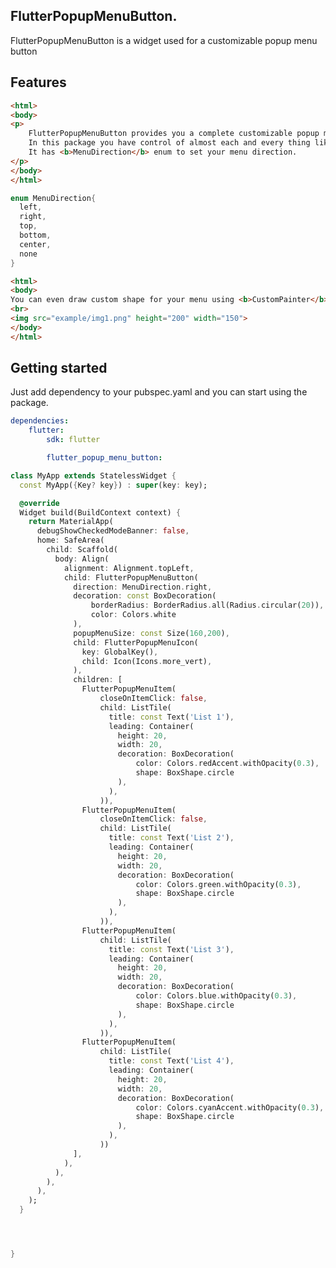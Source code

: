 <!-- 
This README describes the package. If you publish this package to pub.dev,
this README's contents appear on the landing page for your package.

For information about how to write a good package README, see the guide for
[writing package pages](https://dart.dev/guides/libraries/writing-package-pages). 

For general information about developing packages, see the Dart guide for
[creating packages](https://dart.dev/guides/libraries/create-library-packages)
and the Flutter guide for
[developing packages and plugins](https://flutter.dev/developing-packages). 
-->

## FlutterPopupMenuButton.
FlutterPopupMenuButton is a widget used for a customizable popup menu button

## Features
```html
<html>
<body>
<p>
    FlutterPopupMenuButton provides you a complete customizable popup menu button.<br>
    In this package you have control of almost each and every thing like where to show the menu,how much to shift menu on x and y axis and giving fixed height to menu.<br>
    It has <b>MenuDirection</b> enum to set your menu direction.
</p>
</body>
</html>
```

```dart
enum MenuDirection{
  left,
  right,
  top,
  bottom,
  center,
  none
}
```

```html
<html>
<body>
You can even draw custom shape for your menu using <b>CustomPainter</b> class and provide painter to named parameter customPainter in <b>FlutterPopupMenuButton</b> widget. <br>
<br>
<img src="example/img1.png" height="200" width="150">
</body>
</html>
```

## Getting started
Just add dependency to your pubspec.yaml and you can start using the package.

```yaml
dependencies:
    flutter:
        sdk: flutter

        flutter_popup_menu_button:
```

```dart
class MyApp extends StatelessWidget {
  const MyApp({Key? key}) : super(key: key);

  @override
  Widget build(BuildContext context) {
    return MaterialApp(
      debugShowCheckedModeBanner: false,
      home: SafeArea(
        child: Scaffold(
          body: Align(
            alignment: Alignment.topLeft,
            child: FlutterPopupMenuButton(
              direction: MenuDirection.right,
              decoration: const BoxDecoration(
                  borderRadius: BorderRadius.all(Radius.circular(20)),
                  color: Colors.white
              ),
              popupMenuSize: const Size(160,200),
              child: FlutterPopupMenuIcon(
                key: GlobalKey(),
                child: Icon(Icons.more_vert),
              ),
              children: [
                FlutterPopupMenuItem(
                    closeOnItemClick: false,
                    child: ListTile(
                      title: const Text('List 1'),
                      leading: Container(
                        height: 20,
                        width: 20,
                        decoration: BoxDecoration(
                            color: Colors.redAccent.withOpacity(0.3),
                            shape: BoxShape.circle
                        ),
                      ),
                    )),
                FlutterPopupMenuItem(
                    closeOnItemClick: false,
                    child: ListTile(
                      title: const Text('List 2'),
                      leading: Container(
                        height: 20,
                        width: 20,
                        decoration: BoxDecoration(
                            color: Colors.green.withOpacity(0.3),
                            shape: BoxShape.circle
                        ),
                      ),
                    )),
                FlutterPopupMenuItem(
                    child: ListTile(
                      title: const Text('List 3'),
                      leading: Container(
                        height: 20,
                        width: 20,
                        decoration: BoxDecoration(
                            color: Colors.blue.withOpacity(0.3),
                            shape: BoxShape.circle
                        ),
                      ),
                    )),
                FlutterPopupMenuItem(
                    child: ListTile(
                      title: const Text('List 4'),
                      leading: Container(
                        height: 20,
                        width: 20,
                        decoration: BoxDecoration(
                            color: Colors.cyanAccent.withOpacity(0.3),
                            shape: BoxShape.circle
                        ),
                      ),
                    ))
              ],
            ),
          ),
        ),
      ),
    );
  }




}
```